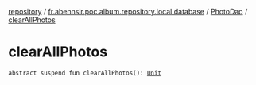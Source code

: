 [repository](../../index.md) / [fr.abennsir.poc.album.repository.local.database](../index.md) / [PhotoDao](index.md) / [clearAllPhotos](./clear-all-photos.md)

# clearAllPhotos

`abstract suspend fun clearAllPhotos(): `[`Unit`](https://kotlinlang.org/api/latest/jvm/stdlib/kotlin/-unit/index.html)